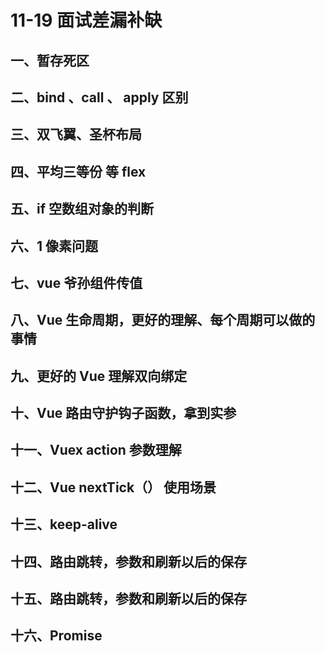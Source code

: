 # 11-19 面试差漏补缺

## 一、暂存死区

## 二、bind 、call 、 apply 区别

## 三、双飞翼、圣杯布局

## 四、平均三等份 等 flex

## 五、if 空数组对象的判断

## 六、1 像素问题

## 七、vue 爷孙组件传值

## 八、Vue 生命周期，更好的理解、每个周期可以做的事情

## 九、更好的 Vue 理解双向绑定

## 十、Vue 路由守护钩子函数，拿到实参

## 十一、Vuex action 参数理解

## 十二、Vue nextTick（） 使用场景

## 十三、keep-alive

## 十四、路由跳转，参数和刷新以后的保存

## 十五、路由跳转，参数和刷新以后的保存

## 十六、Promise
